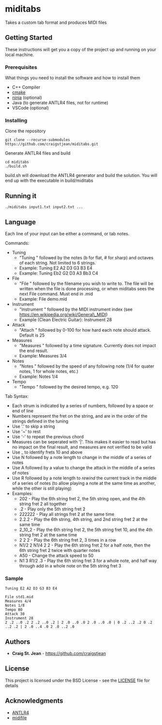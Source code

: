 # miditabs

Takes a custom tab format and produces MIDI files

## Getting Started

These instructions will get you a copy of the project up and running on your local machine.

### Prerequisites

What things you need to install the software and how to install them

* C++ Compiler
* [cmake](https://cmake.org)
* [ninja](https://ninja-build.org) (optional)
* Java (to generate ANTLR4 files, not for runtime)
* VSCode (optional)

### Installing

Clone the repository

```
git clone --recurse-submodules https://github.com/craigstjean/miditabs.git
```

Generate ANTLR4 files and build

```
cd miditabs
./build.sh
```

build.sh will download the ANTLR4 generator and build the solution. You will end up with the executable in build/miditabs

## Running it

```
./miditabs input1.txt input2.txt ...
```

## Language

Each line of your input can be either a command, or tab notes.

Commands:

* Tuning
    * "Tuning " followed by the notes (b for flat, # for sharp) and octaves of each string. Not limited to 6 strings.
    * Example: Tuning E2 A2 D3 G3 B3 E4
    * Example: Tuning Eb2 G2 D3 A3 Bb3 C4
* File
    * "File " followed by the filename you wish to write to. The file will be written when the file is done processing, or when miditabs sees the next File command. Must end in .mid
    * Example: File demo.mid
* Instrument
    * "Instrument " followed by the MIDI instrument index (see https://en.wikipedia.org/wiki/General\_MIDI)
    * Example (Clean Electric Guitar): Instrument 28
* Attack
    * "Attach " followed by 0-100 for how hard each note should attack. Default is 25
* Measures
    * "Measures " followed by a time signature. Currently does not impact the end result.
    * Example: Measures 3/4
* Notes
    * "Notes " followed by the speed of any following note (1/4 for quater notes, 1 for whole notes, etc.)
    * Example: Notes 1/4
* Tempo
    * "Tempo " followed by the desired tempo, e.g. 120

Tab Syntax:

* Each strum is indicated by a series of numbers, followed by a space or end of line
* Numbers represent the fret on the string, and are in the order of the strings defined in the tuning
* Use '.' to skip a string
* Use '~' to rest
* Use '-' to repeat the previous chord
* Measures can be seperated with '|'. This makes it easier to read but has no impact on the final result, and measures are not verified to be valid
* Use _ to identify frets 10 and above
* Use N followed by a note length to change in the middle of a series of notes
* Use A followed by a value to change the attack in the middle of a series of notes
* Use R followed by a note length to *rewind* the current track in the middle of a series of notes (to allow playing a note at the same time as another, while the other is still playing)
* Examples:
    * 202 - Play the 6th string fret 2, the 5th string open, and the 4th string fret 2 all together
    * .2 - Play only the 5th string fret 2
    * 222222 - Play all strings fret 2 at the same time
    * 2.2.2 - Play the 6th string, 4th string, and 2nd string fret 2 at the same time
    * 2\_10\_2 - Play the 6th string fret 2, the 5th string fret 10, and the 4th string fret 2 at the same time
    * 2 2 2 - Play the 6th string fret 2, 3 times in a row
    * N1/2 2 N1/4 2 2 - Play the 6th string fret 2 for a half note, then the 6th string fret 2 twice with quarter notes
    * A50 - Change the attack speed to 50
    * N1 3 R1/2 .3 - Play the 6th string fret 3 for a whole note, and half way through add in a whole note on the 5th string fret 3

### Sample

```
Tuning E2 A2 D3 G3 B3 E4

File std1.mid
Measures 4/4
Notes 1/8
Tempo 80
Attack 30
Instrument 28
2 .2 ..0 .2 2 .2 ..0 .2 | 2 .0 ..0 .0 2 .0 ..0 .0 | 0 .2 ..2 .2 0 .2 ..2 .2 | 2 .0 ..4 .0 2 .0 ..2 .0
```

## Authors

* **Craig St. Jean** - https://github.com/craigstjean

## License

This project is licensed under the BSD License - see the [LICENSE](LICENSE) file for details

## Acknowledgments

* [ANTLR4](https://www.antlr.org)
* [midifile](https://github.com/craigsapp/midifile)


